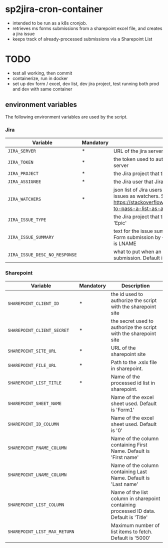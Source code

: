 # sp2jira-cron-container
- intended to be run as a k8s cronjob.
- retrieves ms forms submissions from a sharepoint excel file, and creates a jira issue 
- keeps track of already-processed submissions via a Sharepoint List

# TODO
- test all working, then commit
- containerize, run in docker
- set up dev form / excel, dev list, dev jira project, test running both prod and dev with same container

## environment variables
The following environment variables are used by the script.

### Jira
| Variable | Mandatory | Description |
| ----------- | ----------- | ----------- |
| `JIRA_SERVER` | * | URL of the jira server. e.g. https://jirab.statcan.ca |
| `JIRA_TOKEN` | * | the token used to authorize the script with the jira server |
| `JIRA_PROJECT` | * | the Jira project that tickets will be created in |
| `JIRA_ASSIGNEE` | * | the Jira user that Jira issues will be assigned to |
| `JIRA_WATCHERS` | * | json list of Jira users that will be added to new Jira issues as watchers. See https://stackoverflow.com/questions/31352317/how-to-pass-a-list-as-an-environment-variable |
| `JIRA_ISSUE_TYPE`| | the Jira project that tickets will be created in. Default is 'Epic' |
| `JIRA_ISSUE_SUMMARY`| | text for the issue summary. Defaults to 'DAS Intake Form submission by {0} {1}', where 0 is FNAME and 1 is LNAME |
| `JIRA_ISSUE_DESC_NO_RESPONSE`| | what to put when an answer hasn't been provided in a submission. Default is 'No Response' |

### Sharepoint
| Variable | Mandatory | Description |
| ----------- | ----------- | ----------- |
| `SHAREPOINT_CLIENT_ID` | * | the id used to authorize the script with the sharepoint site |
| `SHAREPOINT_CLIENT_SECRET` | * | the secret used to authorize the script with the sharepoint site |
| `SHAREPOINT_SITE_URL` | * | URL of the sharepoint site |
| `SHAREPOINT_FILE_URL` | * | Path to the .xslx file in sharepoint. |
| `SHAREPOINT_LIST_TITLE`| * | Name of the processed id list in sharepoint. |
| `SHAREPOINT_SHEET_NAME` |  | Name of the excel sheet used. Default is 'Form1' |
| `SHAREPOINT_ID_COLUMN` |  | Name of the excel sheet used. Default is '0' |
| `SHAREPOINT_FNAME_COLUMN` |  | Name of the column containing First Name. Default is 'First name' |
| `SHAREPOINT_LNAME_COLUMN` |  | Name of the column containing Last Name. Default is 'Last name' |
| `SHAREPOINT_LIST_COLUMN`|  | Name of the list column in sharepoint containing processed ID data. Default is 'Title' |
| `SHAREPOINT_LIST_MAX_RETURN`|  | Maximum number of list items to fetch. Default is '5000' |

